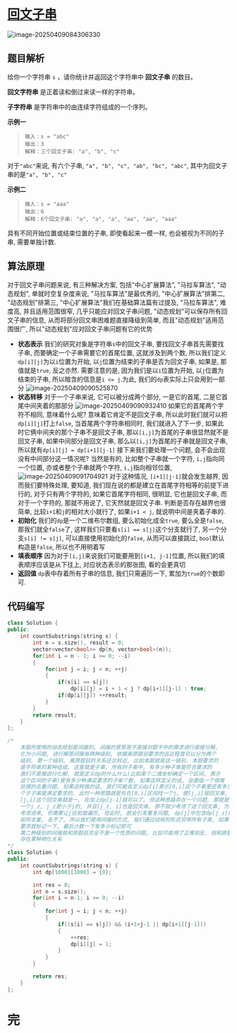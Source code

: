 # [回文子串](https://leetcode.cn/problems/palindromic-substrings)

![image-20250409084306330](https://md-wind.oss-cn-nanjing.aliyuncs.com/md/20250409084306453.png)

## 题目解析

给你一个字符串 `s` ，请你统计并返回这个字符串中 **回文子串** 的数目。

**回文字符串** 是正着读和倒过来读一样的字符串。

**子字符串** 是字符串中的由连续字符组成的一个序列。

**示例一**

>```
>输入：s = "abc"
>输出：3
>解释：三个回文子串: "a", "b", "c"
>```

对于`"abc"`来说, 有六个子串, `"a", "b", "c", "ab", "bc", "abc"`, 其中为回文子串的是`"a", "b", "c"`

**示例二**

>```
>输入：s = "aaa"
>输出：6
>解释：6个回文子串: "a", "a", "a", "aa", "aa", "aaa"
>```

具有不同开始位置或结束位置的子串, 即使看起来一模一样, 也会被视为不同的子串, 需要单独计数.

## 算法原理

对于回文子串问题来说, 有三种解决方案, 包括"中心扩展算法", "马拉车算法", "动态规划", 单就时空复杂度来说, "马拉车算法"是最优秀的, "中心扩展算法"排第二, "动态规划"排第三, "中心扩展算法"我们在基础算法篇有过提及, "马拉车算法", 难度高, 并且适用范围很窄, 几乎只能应对回文子串问题, "动态规划"可以保存所有回文子串的信息, 从而将部分回文串困难题直接降级到简单, 而且"动态规划"适用范围很广, 所以"动态规划"应对回文子串问题有它的优势

- **状态表示**
  我们的研究对象是字符串`s`中的回文子串, 要找回文子串首先需要找子串, 而要确定一个子串需要它的首尾位置, 这就涉及到两个数, 所以我们定义`dp[i][j]`为以`i`位置为开始, 以`j`位置为结束的子串是否为回文子串, 如果是, 那值就是`true`, 反之亦然. 需要注意的是, 因为我们是以`i`位置为开始, 以`j`位置为结束的子串, 所以暗含的信息是`i <= j`.为此, 我们的`dp`表实际上只会用到一部分
  ![image-20250409090525870](https://md-wind.oss-cn-nanjing.aliyuncs.com/md/20250409090525976.png)
- **状态转移**
  对于一个子串来说, 它可以被分成两个部分, 一是它的首尾, 二是它首尾中间夹着的那部分
  ![image-20250409090932410](https://md-wind.oss-cn-nanjing.aliyuncs.com/md/20250409090932473.png)
  如果它的首尾两个字符不相同, 意味着什么呢? 意味着它肯定不是回文子串, 所以此时我们就可以把`dp[i][j]`打上`false`, 当首尾两个字符串相同时, 我们就进入了下一步, 如果此时它俩中间夹的那个子串不是回文子串, 那以`[i,j]`为首尾的子串很显然就不是回文子串, 如果中间部分是回文子串, 那么以`[i,j]`为首尾的子串就是回文子串, 所以就有`dp[i][j] = dp[i+1][j-1]`
  接下来我们要处理一个问题, 会不会出现没有中间部分这一情况呢? 当然是有的, 比如整个子串就一个字符, `i,j`指向同一个位置, 亦或者整个子串就两个字符, `i,j`指向相邻位置, 
  ![image-20250409091704921](https://md-wind.oss-cn-nanjing.aliyuncs.com/md/20250409091704997.png)
  对于这种情况, `[i+1][j-1]`就会发生越界, 因而我们要特殊处理, 要知道, 我们现在说的都是建立在首尾字符相等的前提下进行的, 对于只有两个字符的, 如果它首尾字符相同, 很明显, 它也是回文子串, 而对于一个字符的, 那就不用说了, 它天然就是回文子串.
  判断是否存在越界也很简单, 比较`i+1`和`j`的相对大小就行了, 如果`i+1 < j`, 就说明中间是夹着子串的.
- **初始化**
  我们的`dp`是一个二维布尔数组, 要么初始化成全`true`, 要么全是`false`, 那我们就全`false`了, 这样我们只要看`s[i] == s[j]`这个分支就行了, 另一个分支`s[i] != s[j]`, 可以直接使用初始化的`false`, 从而可以直接跳过, `bool`默认构造是`false`, 所以也不用明着写
- **填表顺序**
  因为对于`[i,j]`来说我们可能要用到`[i+1, j-1]`位置, 所以我们的填表顺序应该是从下往上, 对应状态表示的那张图, 看的会更真切
- **返回值**
  `dp`表中存着所有子串的信息, 我们只需遍历一下, 累加为`true`的个数即可.

## 代码编写

```cpp
class Solution {
public:
    int countSubstrings(string s) {
        int n = s.size(), result = 0;
        vector<vector<bool>> dp(n, vector<bool>(n));
        for(int i = n - 1; i >= 0; --i)
        {
            for(int j = i; j < n; ++j)
            {
                if(s[i] == s[j])
                    dp[i][j] = i + 1 < j ? dp[i+1][j-1] : true;
                if(dp[i][j]) ++result;
            }
        }
        return result;
    }
};

/*
    本题所使用的动态规划是间接的, 间接的意思是不直接对题干中的需求进行直接分解, 
    化为小问题, 进行解答间接有两种级别, 依据离原题目要求的远近程度可以分为两个
    级别, 第一个级别, 离原题目的关系还比较近, 比如本题就是这一级别. 本题要求的
    是字符串的某种组成, 这里就是子串, 所有的子串中, 有多少种子串是符合要求的
    我们不直接进行化解, 就是定义dp的什么什么(比如某个二维坐标确定一个区间, 表示
    这个区间的子串)里有多少种满足要求的子串个数, 如果这样定义的话, 会面临一个很难
    处理的去重问题, 如果这样做的话, 我们可能会定义dp[i]表示[0,i]这个子串里还有多少
    个子子串是满足要求的, 此时一种思路就是先在[0,i]区间找一个j, 使[j,i]是回文串, 此时
    [j,i]这个回文串就是一, 在加上dp[j-1]就可以了, 但这种思路存在一个问题, 那就是可能存在
    一个j_z, j_z是小于j的, 并且[j_z, i]也是回文串, 那不就少考虑了这个回文串, 为了把他也
    考虑进来, 你需要让j往前面遍历, 但此时, 就会引发重复问题, dp[j]中包含dp[j_z]的子串, 该
    如何去重, 去不了, 所以我们使用间接的方式, 我们通过动规的形式穷举所有子串, 如果子串满足
    要求就标记一下, 最后计数一下有多少标记即可
    第二种级别的间接就和原题目完全不是一个性质的问题, 比如可能用了正难则反, 但和原题目直接
    存在某种转化关系
*/
class Solution {
public:
    int countSubstrings(string s) {
        int dp[1000][1000] = {0};

        int res = 0;
        int n = s.size();
        for(int i = n-1; i >= 0; --i)
        {
            for(int j = i; j < n; ++j)
            {
                if((s[i] == s[j]) && (i+1>j-1 || dp[i+1][j-1]))
                {
                    ++res;
                    dp[i][j] = 1;
                }
            }
        }

        return res;
    }
};
```

# 完